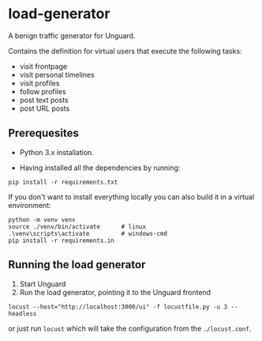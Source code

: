 # load-generator

A benign traffic generator for Unguard.

Contains the definition for virtual users that execute the following tasks:
* visit frontpage
* visit personal timelines
* visit profiles
* follow profiles
* post text posts
* post URL posts

## Prerequesites 

* Python 3.x installation.

* Having installed all the dependencies by running:

```
pip install -r requirements.txt
```
If you don't want to install everything locally you can also build it in a virtual environment:
```
python -m venv venv
source ./venv/bin/activate      # linux
.\venv\scripts\activate         # windows-cmd
pip install -r requirements.in
```

## Running the load generator

1. Start Unguard
2. Run the load generator, pointing it to the Unguard frontend
```
locust --host="http://localhost:3000/ui" -f locustfile.py -u 3 --headless
```

or just run `locust` which will take the configuration from the `./locust.conf`. 